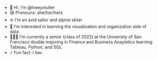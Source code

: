 - 🌻 Hi, I’m @hweymuller
- 😄  Pronouns: she/her/hers
- ⛵️  I'm an avid sailor and alpine skiier
- 💭  I’m interested in learning the visualization and organization side of data
- 👩🏼‍💻  I’m currently a senior (class of 2022) at the University of San Francisco double majoring in Finance and Business Anayletics learning Tableau, Python, and SQL
-  ⚡  Fun fact: I hav

<!---
hweymuller/hweymuller is a ✨ special ✨ repository because its `README.md` (this file) appears on your GitHub profile.
You can click the Preview link to take a look at your changes.
--->
